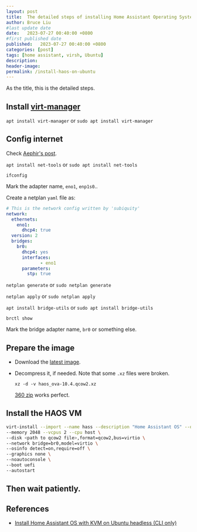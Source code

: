 ```yaml
---
layout: post
title:  The detailed steps of installing Home Assistant Operating System on Ubuntu
author: Bruce Liu
#last update date
date:   2023-07-27 00:40:00 +0800
#first published date
published:   2023-07-27 00:40:00 +0800
categories: [post]
tags: [home assistant, virsh, Ubuntu]
description: 
header-image: 
permalink: /install-haos-on-ubuntu
---
```


As the title, this is the detailed steps.

<!--the above is the excerpt-->
<!--more-->
<!--the following is the text-->


## Install [virt-manager]

`apt install virt-manager` or `sudo apt install virt-manager`

## Config internet

Check [Aephir's post](https://community.home-assistant.io/t/install-home-assistant-os-with-kvm-on-ubuntu-headless-cli-only/254941#2-set-up-network-8).

`apt install net-tools` or `sudo apt install net-tools`

`ifconfig` 

Mark the adapter name, `eno1`, `enp1s0`..

Create a netplan `yaml` file as:

```yaml
# This is the network config written by 'subiquity'
network:
  ethernets:
    eno1:
      dhcp4: true
  version: 2
  bridges:
    br0:
      dhcp4: yes
      interfaces:
             - eno1
      parameters:
        stp: true
```

`netplan generate` or `sudo netplan generate`

`netplan apply` or `sudo netplan apply`

`apt install bridge-utils` or `sudo apt install bridge-utils`

`brctl show`

Mark the bridge adapter name, `br0` or something else.

## Prepare the image

- Download the [latest image](https://github.com/home-assistant/operating-system/releases).

- Decompress it, if needed. Note that some `.xz` files were broken. 

  `xz -d -v haos_ova-10.4.qcow2.xz`
  
  [360 zip](https://www.360totalsecurity.com/en/360zip/) works perfect.

## Install the HAOS VM

```bash
virt-install --import --name hass --description "Home Assistant OS" --os-variant=generic \
--memory 2048 --vcpus 2 --cpu host \
--disk <path to qcow2 file>,format=qcow2,bus=virtio \
--network bridge=br0,model=virtio \
--osinfo detect=on,require=off \
--graphics none \
--noautoconsole \
--boot uefi
--autostart
```

## Then wait patiently.

## References

- [Install Home Assistant OS with KVM on Ubuntu headless (CLI only)](https://community.home-assistant.io/t/install-home-assistant-os-with-kvm-on-ubuntu-headless-cli-only/254941)


<!--links-->
[virt-manager]: https://help.ubuntu.com/community/KVM/VirtManager
